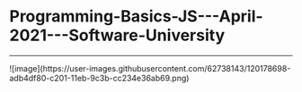 # Programming-Basics-JS---April-2021---Software-University
<hr>
![image](https://user-images.githubusercontent.com/62738143/120178698-adb4df80-c201-11eb-9c3b-cc234e36ab69.png)
